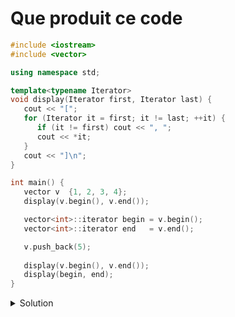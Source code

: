 # Que produit ce code

~~~cpp
#include <iostream>
#include <vector>

using namespace std;

template<typename Iterator>
void display(Iterator first, Iterator last) {
   cout << "[";
   for (Iterator it = first; it != last; ++it) {
      if (it != first) cout << ", ";
      cout << *it;
   }
   cout << "]\n";
}

int main() {
   vector v  {1, 2, 3, 4};
   display(v.begin(), v.end());

   vector<int>::iterator begin = v.begin();
   vector<int>::iterator end   = v.end();

   v.push_back(5);
   
   display(v.begin(), v.end());
   display(begin, end);
}
~~~

<details>
<summary>Solution</summary>

Le vecteur ayant grandi (passé de 4 à 5 éléments), la **capacité a été ajustée** et l' **emplacement mémoire de la partie `data` du vecteur a changé**.

Les deux itérateurs déclarés `begin` et `end` existent toujours mais n'ont pas été mis à jour !!

~~~
[1, 2, 3, 4]
[1, 2, 3, 4, 5]
[-595935184, 3613, 2043, 0] // indéterminé
~~~

**Ecrire le code nécessaire pour démontrer le problème.**

<details>
<summary>Solution</summary>


~~~cpp
#include <iostream>
#include <vector>

using namespace std;

template<typename Iterator>
void display(Iterator first, Iterator last) {
   cout << "[";
   for (Iterator it = first; it != last; ++it) {
      if (it != first) cout << ", ";
      cout << *it;
   }
   cout << "]\n";
}

template <typename T>
void display_details(const vector<T>& v) {
   cout << "taille   : " << v.size()      << endl;
   cout << "capacity : " << v.capacity()  << endl;
   cout << "data     : " << v.data()      << endl;
   cout << endl;
}

int main() {
   vector v  {1, 2, 3, 4};
   display(v.cbegin(), v.cend());

   vector<int>::const_iterator begin = v.cbegin();
   vector<int>::const_iterator end   = v.cend();

   cout << endl;
   cout << "AVANT insertion" << endl;
   display_details(v);
   v.push_back(5);

   cout << "APRES insertion" << endl;
   display_details(v);

   cout << "itérations" << endl;
   display(v.cbegin(), v.cend());
   display(begin, end);

   cout << endl;
   cout << "begin    : " << &(*begin)      << endl;
   cout << "v.begin(): " << &(*v.cbegin()) << endl;
}
~~~

qui produit

~~~
[1, 2, 3, 4]

AVANT insertion
taille   : 4
capacity : 4
data     : 0x600001618030

APRES insertion
taille   : 5
capacity : 8
data     : 0x60000141d240

itérations
[1, 2, 3, 4, 5]
[609648688, 10632, 2043, 0]

cout << "begin    : " << &(*begin)     << endl;
cout << "v.begin(): " << &(*v.begin()) << endl;
~~~

</details>
</details>
